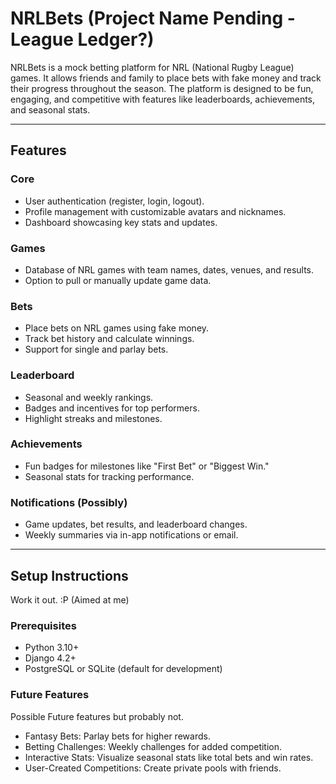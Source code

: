 # NRLBets (Project Name Pending - League Ledger?)

NRLBets is a mock betting platform for NRL (National Rugby League) games. It allows friends and family to place bets with fake money and track their progress throughout the season. The platform is designed to be fun, engaging, and competitive with features like leaderboards, achievements, and seasonal stats.

---

## Features

### Core
- User authentication (register, login, logout).
- Profile management with customizable avatars and nicknames.
- Dashboard showcasing key stats and updates.

### Games
- Database of NRL games with team names, dates, venues, and results.
- Option to pull or manually update game data.

### Bets
- Place bets on NRL games using fake money.
- Track bet history and calculate winnings.
- Support for single and parlay bets.

### Leaderboard
- Seasonal and weekly rankings.
- Badges and incentives for top performers.
- Highlight streaks and milestones.

### Achievements
- Fun badges for milestones like "First Bet" or "Biggest Win."
- Seasonal stats for tracking performance.

### Notifications (Possibly)
- Game updates, bet results, and leaderboard changes.
- Weekly summaries via in-app notifications or email.

---

## Setup Instructions
Work it out. :P (Aimed at me)

### Prerequisites
- Python 3.10+
- Django 4.2+
- PostgreSQL or SQLite (default for development)

### Future Features
Possible Future features but probably not.

- Fantasy Bets: Parlay bets for higher rewards.
- Betting Challenges: Weekly challenges for added competition.
- Interactive Stats: Visualize seasonal stats like total bets and win rates.
- User-Created Competitions: Create private pools with friends.
